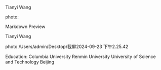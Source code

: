 
Tianyi Wang

photo:



Markdown Preview

Tianyi Wang

photo
/Users/admin/Desktop/截屏2024-09-23 下午2.25.42

Education:
Columbia University
Renmin University
University of Science and Technology Beijing
